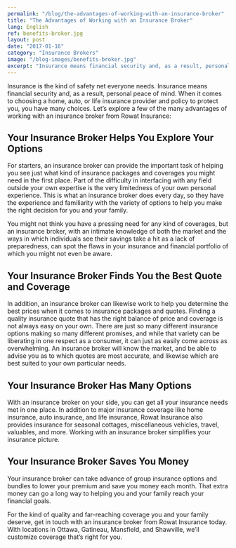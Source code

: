 ```yaml
---
permalink: "/blog/the-advantages-of-working-with-an-insurance-broker"
title: "The Advantages of Working with an Insurance Broker"
lang: English
ref: benefits-broker.jpg
layout: post
date: "2017-01-16"
category: "Insurance Brokers"
image: "/blog-images/benefits-broker.jpg"
excerpt: "Insurance means financial security and, as a result, personal peace of mind. When it comes to choosing a home, auto, or life insurance provider and policy to protect you."
---
```


Insurance is the kind of safety net everyone needs. Insurance means financial security and, as a result, personal peace of mind. When it comes to choosing a home, auto, or life insurance provider and policy to protect you, you have many choices. Let’s explore a few of the many advantages of working with an insurance broker from Rowat Insurance:

## Your Insurance Broker Helps You Explore Your Options
For starters, an insurance broker can provide the important task of helping you see just what kind of insurance packages and coverages you might need in the first place. Part of the difficulty in interfacing with any field outside your own expertise is the very limitedness of your own personal experience. This is what an insurance broker does every day, so they have the experience and familiarity with the variety of options to help you make the right decision for you and your family.

You might not think you have a pressing need for any kind of coverages, but an insurance broker, with an intimate knowledge of both the market and the ways in which individuals see their savings take a hit as a lack of preparedness, can spot the flaws in your insurance and financial portfolio of which you might not even be aware.

## Your Insurance Broker Finds You the Best Quote and Coverage
In addition, an insurance broker can likewise work to help you determine the best prices when it comes to insurance packages and quotes. Finding a quality insurance quote that has the right balance of price and coverage is not always easy on your own. There are just so many different insurance options making so many different promises, and while that variety can be liberating in one respect as a consumer, it can just as easily come across as overwhelming. An insurance broker will know the market, and be able to advise you as to which quotes are most accurate, and likewise which are best suited to your own particular needs.

## Your Insurance Broker Has Many Options
With an insurance broker on your side, you can get all your insurance needs met in one place. In addition to major insurance coverage like home insurance, auto insurance, and life insurance, Rowat Insurance also provides insurance for seasonal cottages, miscellaneous vehicles, travel, valuables, and more. Working with an insurance broker simplifies your insurance picture.

## Your Insurance Broker Saves You Money
Your insurance broker can take advance of group insurance options and bundles to lower your premium and save you money each month. That extra money can go a long way to helping you and your family reach your financial goals.

For the kind of quality and far-reaching coverage you and your family deserve, get in touch with an insurance broker from Rowat Insurance today. With locations in Ottawa, Gatineau, Mansfield, and Shawville, we’ll customize coverage that’s right for you.